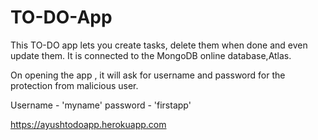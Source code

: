 # TO-DO-App

This TO-DO app lets you create tasks, delete them when done and even update them. It is connected to the MongoDB online database,Atlas.

On opening the app , it will ask for username and password for the protection from malicious user. 

Username - 'myname'
password - 'firstapp'

https://ayushtodoapp.herokuapp.com
